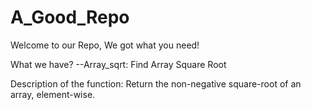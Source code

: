 # A_Good_Repo

Welcome to our Repo, We got what you need!

What we have?
--Array_sqrt: Find Array Square Root

Description of the function: Return the non-negative square-root of an array, element-wise.
